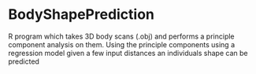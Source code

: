 BodyShapePrediction
===================

R program which takes 3D body scans (.obj) and performs a principle component analysis on them. Using the principle components using a regression model given a few input distances an individuals shape can be predicted 